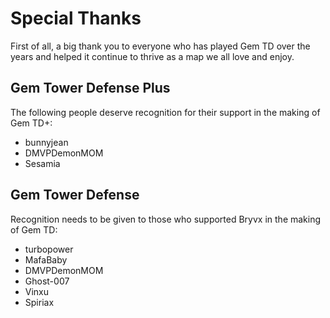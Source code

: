 # Special Thanks

First of all, a big thank you to everyone who has played Gem TD over the years
and helped it continue to thrive as a map we all love and enjoy.

## Gem Tower Defense Plus

The following people deserve recognition for their support in the making of
Gem TD+:

- bunnyjean
- DMVPDemonMOM
- Sesamia

## Gem Tower Defense

Recognition needs to be given to those who supported Bryvx in the making of
Gem TD:

- turbopower
- MafaBaby
- DMVPDemonMOM
- Ghost-007
- Vinxu
- Spiriax
